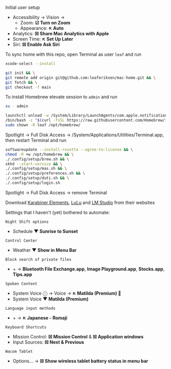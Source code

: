 Initial user setup
- Accessibility → Vision →
  - Zoom: **☑ Turn on Zoom**
  - Appearance: **↖ Auto**
- Analytics: **☒ Share Mac Analytics with Apple**
- Screen Time: **↖ Set Up Later**
- Siri: **☒ Enable Ask Siri**

To sync home with this repo, open Terminal as user `leaf` and run
```bash
xcode-select --install
```
```bash
git init && \
git remote add origin git@github.com:leaferiksen/mac-home.git && \
git fetch && \
git checkout -f main
```
To install Homebrew elevate session to `admin` and run
```bash
su - admin
```
```bash
launchctl unload -w /System/Library/LaunchAgents/com.apple.notificationcenterui.plist && \
/bin/bash -c "$(curl -fsSL https://raw.githubusercontent.com/Homebrew/install/HEAD/install.sh)" && \
sudo chown -R leaf /opt/homebrew/
```
Spotlight → Full Disk Access → /System/Applications/Utilities/Terminal.app, then restart Terminal and run
```bash
softwareupdate --install-rosetta --agree-to-license && \
chmod -R +w /opt/homebrew && \
./.config/setup/brew.sh && \
skhd --start-service && \
./.config/setup/mas.sh && \
./.config/setup/preferences.sh && \
./.config/setup/duti.sh && \
./.config/setup/login.sh
```
Spotlight → Full Disk Access → remove Terminal

Download [Karabiner Elements](https://karabiner-elements.pqrs.org/), [LuLu](https://objective-see.org/products/lulu.html) and [LM Studio](https://lmstudio.ai) from their websites

Settings that I haven't (yet) bothered to automate:

```
Night Shift options
```
- Schedule **▼ Sunrise to Sunset**

```
Control Center
```
- Weather **▼ Show in Menu Bar**

```
Block search of private files
```
- \+ → **Bluetooth File Exchange.app**, **Image Playground.app**, **Stocks.app**, **Tips.app**

```
Spoken Content
```
- System Voice ⓘ → Voice → **↖ Matilda (Premium) 💾**
- System Voice **▼ Matilda (Premium)**

```
Language input methods
```
- \+ → **↖ Japanese - Romaji**

```
Keyboard Shortcuts
```
- Mission Control: **☒ Mission Control** & **☒ Application windows**
- Input Sources: **☒ Next & Previous**

```
Wacom Tablet
```
- Options... → **☒ Show wireless tablet battery status in menu bar**